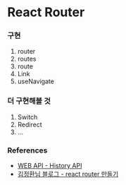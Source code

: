# React Router
### 구현
1. router
2. routes
3. route
4. Link
5. useNavigate

### 더 구현해볼 것
1. Switch
2. Redirect
3. ...

### References
- [WEB API - History API](https://developer.mozilla.org/ko/docs/Web/API/History)
- [김정환님 블로그 - react router 만들기](https://jeonghwan-kim.github.io/dev/2022/05/06/react-router.html)

